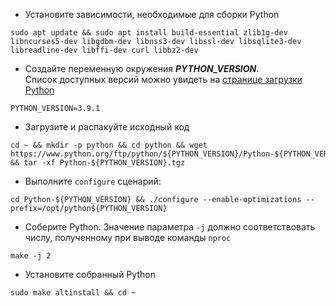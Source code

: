 * Установите зависимости, необходимые для сборки Python
```
sudo apt update && sudo apt install build-essential zlib1g-dev libncurses5-dev libgdbm-dev libnss3-dev libssl-dev libsqlite3-dev libreadline-dev libffi-dev curl libbz2-dev
```
* Создайте переменную окружения ***PYTHON_VERSION***. <br>Cписок доступных версий можно увидеть на [странице загрузки Python](https://www.python.org/downloads/source/)
```
PYTHON_VERSION=3.9.1
```
* Загрузите и распакуйте исходный код
```
cd ~ && mkdir -p python && cd python && wget https://www.python.org/ftp/python/${PYTHON_VERSION}/Python-${PYTHON_VERSION}.tgz && tar -xf Python-${PYTHON_VERSION}.tgz
```
* Выполните `configure` сценарий:
```
cd Python-${PYTHON_VERSION} && ./configure --enable-optimizations --prefix=/opt/python${PYTHON_VERSION} 
```
* Соберите Python. Значение параметра `-j` должно соответствовать числу, полученному при выводе команды `nproc`
```
make -j 2
```
* Установите собранный Python
```
sudo make altinstall && cd ~
```